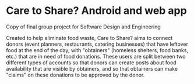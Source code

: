 # Care to Share? Android and web app

Copy of final group project for Software Design and Engineering

Created to help eliminate food waste, Care to Share? aims to connect donors (event planners, restaurants, catering businesses) that have leftover food at the end of the day, with "obtainers" (homeless shelters, food banks, etc.) that are in need of food donations. These users are split between two different types of accounts so that donors can create posts about food availability that are visible by obtainers, and so that obtainers can make "claims" on these donations to be approved by the donor.
